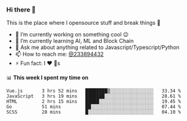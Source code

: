 ### Hi there 👋

<!--
**a233894432/a233894432** is a ✨ _special_ ✨ repository because its `README.md` (this file) appears on your GitHub profile.

Here are some ideas to get you started:

- 🔭 I’m currently working on ...
- 🌱 I’m currently learning ...
- 👯 I’m looking to collaborate on ...
- 🤔 I’m looking for help with ...
- 💬 Ask me about ...
- 📫 How to reach me: ...
- 😄 Pronouns: ...
- ⚡ Fun fact: ...
-->
 
 
This is the place where I opensource stuff and break things :rofl:

- 🔭 I’m currently working on something cool :wink:
- 🌱 I’m currently learning AI, ML and Block Chain
- 💬 Ask me about anything related to Javascript/Typescript/Python
- 📫 How to reach me: [@233894432](https://twitter.com/233894432)
- ⚡ Fun fact: I :heart: :dog:s

📊 **This week I spent my time on**
<!--START_SECTION:waka-->
```text
Vue.js       3 hrs 52 mins   ████████▒░░░░░░░░░░░░░░░░   33.34 % 
JavaScript   3 hrs 19 mins   ███████░░░░░░░░░░░░░░░░░░   28.61 % 
HTML         2 hrs 15 mins   █████░░░░░░░░░░░░░░░░░░░░   19.45 % 
Go           51 mins         ██░░░░░░░░░░░░░░░░░░░░░░░   07.44 % 
SCSS         28 mins         █░░░░░░░░░░░░░░░░░░░░░░░░   04.10 % 
```
<!--END_SECTION:waka-->
